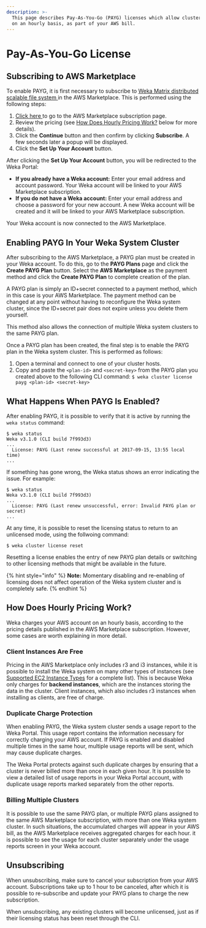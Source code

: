 ```yaml
---
description: >-
  This page describes Pay-As-You-Go (PAYG) licenses which allow cluster payment
  on an hourly basis, as part of your AWS bill.
---
```


# Pay-As-You-Go License

## Subscribing to AWS Marketplace

To enable PAYG, it is first necessary to subscribe to [Weka Matrix distributed scalable file system ](https://aws.amazon.com/marketplace/pp/B074XFQH6F)in the AWS Marketplace. This is performed using the following steps:

1. [Click here ](https://aws.amazon.com/marketplace/pp/B074XFQH6F) to go to the AWS Marketplace subscription page.
2. Review the pricing \(see [How Does Hourly Pricing Work?](pay-as-you-go.md#how-does-hourly-pricing-work) below for more details\).
3. Click the **Continue** button and then confirm by clicking **Subscribe**. A few seconds later a popup will be displayed.
4. Click the **Set Up Your Account** button.

After clicking the **Set Up Your Account** button, you will be redirected to the Weka Portal:

* **If you already have a Weka account:** Enter your email address and account password. Your Weka account will be linked to your AWS Marketplace subscription.
* **If you do not have a Weka account:** Enter your email address and choose a password for your new account. A new Weka account will be created and it will be linked to your AWS Marketplace subscription.

Your Weka account is now connected to the AWS Marketplace.

## Enabling PAYG In Your Weka System Cluster

After subscribing to the AWS Marketplace, a PAYG plan must be created in your Weka account. To do this, go to the **PAYG Plans** page and click the **Create PAYG Plan** button. Select the **AWS Marketplace** as the payment method and click the **Create PAYG Plan** to complete creation of the plan.

A PAYG plan is simply an ID+secret connected to a payment method, which in this case is your AWS Marketplace. The payment method can be changed at any point without having to reconfigure the Weka system cluster, since the ID+secret pair does not expire unless you delete them yourself.

This method also allows the connection of multiple Weka system clusters to the same PAYG plan.

Once a PAYG plan has been created, the final step is to enable the PAYG plan in the Weka system cluster. This is performed as follows:

1. Open a terminal and connect to one of your cluster hosts.
2. Copy and paste the `<plan-id>` and `<secret-key>` from the PAYG plan you created above to the following CLI command: `$ weka cluster license payg <plan-id> <secret-key>`

## What Happens When PAYG Is Enabled?

After enabling PAYG, it is possible to verify that it is active by running the `weka status` command:

```text
$ weka status
Weka v3.1.0 (CLI build 7f993d3)
...
  License: PAYG (Last renew successful at 2017-09-15, 13:55 local time)
...
```

If something has gone wrong, the Weka status shows an error indicating the issue. For example:

```text
$ weka status
Weka v3.1.0 (CLI build 7f993d3)
...
  License: PAYG (Last renew unsuccessful, error: Invalid PAYG plan or secret)
...
```

At any time, it is possible to reset the licensing status to return to an unlicensed mode, using the follwoing command:

```text
$ weka cluster license reset
```

Resetting a license enables the entry of new PAYG plan details or switching to other licensing methods that might be available in the future.

{% hint style="info" %}
**Note:** Momentary disabling and re-enabling of licensing does not affect operation of the Weka system cluster and is completely safe.
{% endhint %}

## How Does Hourly Pricing Work?

Weka charges your AWS account on an hourly basis, according to the pricing details published in the AWS Marketplace subscription. However, some cases are worth explaining in more detail.

### Client Instances Are Free

Pricing in the AWS Marketplace only includes r3 and i3 instances, while it is possible to install the Weka system on many other types of instances \(see [Supported EC2 Instance Types](../install/aws/supported-ec2-instance-types.md) for a complete list\). This is because Weka only charges for **backend instances**, which are the instances storing the data in the cluster. Client instances, which also includes r3 instances when installing as clients, are free of charge.

### Duplicate Charge Protection

When enabling PAYG, the Weka system cluster sends a usage report to the Weka Portal. This usage report contains the information necessary for correctly charging your AWS account. If PAYG is enabled and disabled multiple times in the same hour, multiple usage reports will be sent, which may cause duplicate charges.

The Weka Portal protects against such duplicate charges by ensuring that a cluster is never billed more than once in each given hour. It is possible to view a detailed list of usage reports in your Weka Portal account, with duplicate usage reports marked separately from the other reports.

### Billing Multiple Clusters

It is possible to use the same PAYG plan, or multiple PAYG plans assigned to the same AWS Marketplace subscription, with more than one Weka system cluster. In such situations, the accumulated charges will appear in your AWS bill, as the AWS Marketplace receives aggregated charges for each hour. it is possible to see the usage for each cluster separately under the usage reports screen in your Weka account.

## Unsubscribing

When unsubscribing, make sure to cancel your subscription from your AWS account. Subscriptions take up to 1 hour to be canceled, after which it is possible to re-subscribe and update your PAYG plans to charge the new subscription.

When unsubscribing, any existing clusters will become unlicensed, just as if their licensing status has been reset through the CLI.

